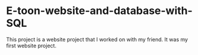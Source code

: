 # E-toon-website-and-database-with-SQL
This project is a website project that I worked on with my friend.
It was my first website project.
